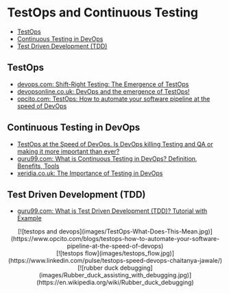 # TestOps and Continuous Testing
- [TestOps](#testops)
- [Continuous Testing in DevOps](#continuous-testing-in-devops)
- [Test Driven Development (TDD)](#test-driven-development-tdd)

## TestOps
- [devops.com: Shift-Right Testing: The Emergence of TestOps](https://devops.com/shift-right-testing-the-emergence-of-testops/)
- [devopsonline.co.uk: DevOps and the emergence of TestOps!](https://www.devopsonline.co.uk/devops-and-the-emergence-of-testops/)
- [opcito.com: TestOps: How to automate your software pipeline at the speed of DevOps](https://www.opcito.com/blogs/testops-how-to-automate-your-software-pipeline-at-the-speed-of-devops)

## Continuous Testing in DevOps
- [TestOps at the Speed of DevOps. Is DevOps killing Testing and QA or making it more important than ever?](https://www.linkedin.com/pulse/testops-speed-devops-chaitanya-jawale/)
- [guru99.com: What is Continuous Testing in DevOps? Definition, Benefits, Tools](https://www.guru99.com/continuous-testing.html)
- [xeridia.co.uk: The Importance of Testing in DevOps](https://www.xeridia.co.uk/blog/importance-testing-devops)

## Test Driven Development (TDD)
- [guru99.com: What is Test Driven Development (TDD)? Tutorial with Example](https://www.guru99.com/test-driven-development.html)

<center>
[![testops and devops](images/TestOps-What-Does-This-Mean.jpg)](https://www.opcito.com/blogs/testops-how-to-automate-your-software-pipeline-at-the-speed-of-devops)
</center>

<center>
[![testops flow](images/testops_flow.jpg)](https://www.linkedin.com/pulse/testops-speed-devops-chaitanya-jawale/)
</center>

<center>
[![rubber duck debugging](images/Rubber_duck_assisting_with_debugging.jpg)](https://en.wikipedia.org/wiki/Rubber_duck_debugging)
</center>